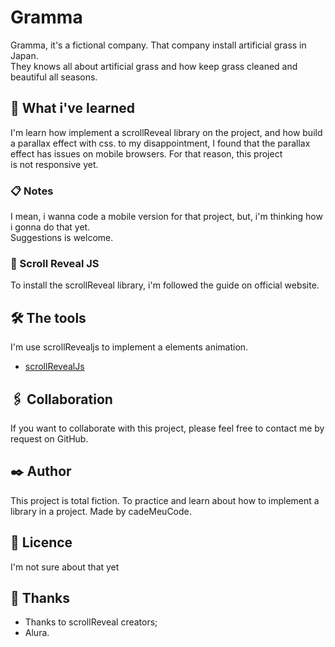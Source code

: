 # Gramma

Gramma, it's a fictional company. That company install artificial grass in Japan.  
They knows all about artificial grass and how keep grass cleaned and beautiful all seasons.  

## 🚀 What i've learned  

I'm learn how implement a scrollReveal library on the project, and how build a parallax effect with css. 
to my disappointment, I found that the parallax effect has issues on mobile browsers. For that reason, this project  
is not responsive yet.  

### 📋 Notes

I mean, i wanna code a mobile version for that project, but, i'm thinking how i gonna do that yet.  
Suggestions is welcome.

### 🔧 Scroll Reveal JS

To install the scrollReveal library, i'm followed the guide on official website.  

## 🛠️ The tools 

I'm use scrollRevealjs to implement a elements animation.   

* [scrollRevealJs](https://scrollrevealjs.org/) 

## 🖇️ Collaboration

If you want to collaborate with this project, please feel free to contact me by request on GitHub. 

## ✒️ Author

This project is total fiction. To practice and learn about how to implement a library in a project. Made by cadeMeuCode.  



## 📄 Licence

I'm not sure about that yet

## 🎁 Thanks

* Thanks to scrollReveal creators;
* Alura.
